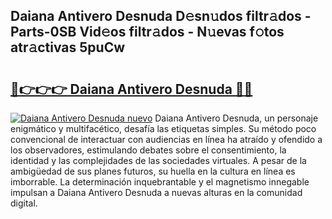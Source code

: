 ## Daiana Antivero Desnuda D𝚎sn𝚞dos filtr𝚊dos - Parts-0SB Vid𝚎os filtr𝚊dos - N𝚞evas f𝚘tos atr𝚊ctivas 5puCw

# <h2><a href="http://mb6ux55.tromn.icu/?c=Daiana+Antivero+Desnuda">🔗👉👉👉 Daiana Antivero Desnuda 🔗🔗</a></h2>

[![Daiana Antivero Desnuda nuevo](https://i.imgur.com/pEAQMta.gif)](http://mb6ux55.tromn.icu/?c=Daiana+Antivero+Desnuda)
Daiana Antivero Desnuda, un personaje enigmático y multifacético, desafía las etiquetas simples. Su método poco convencional de interactuar con audiencias en línea ha atraído y ofendido a los observadores, estimulando debates sobre el consentimiento, la identidad y las complejidades de las sociedades virtuales. A pesar de la ambigüedad de sus planes futuros, su huella en la cultura en línea es imborrable. La determinación inquebrantable y el magnetismo innegable impulsan a Daiana Antivero Desnuda a nuevas alturas en la comunidad digital.
